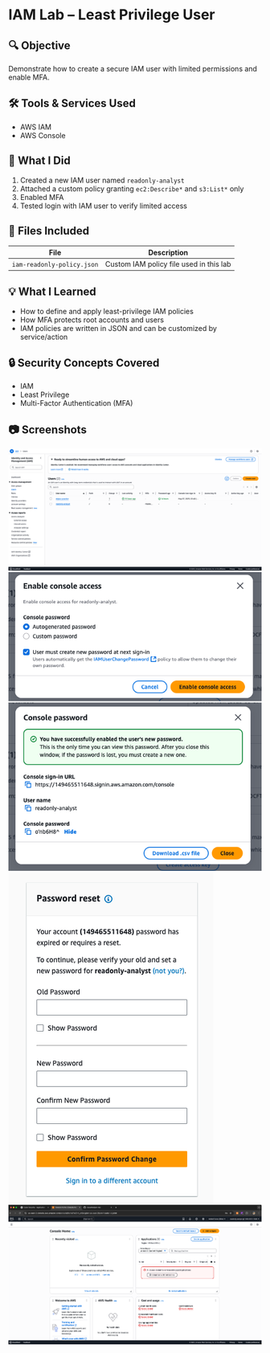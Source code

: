 # IAM Lab – Least Privilege User

## 🔍 Objective
Demonstrate how to create a secure IAM user with limited permissions and enable MFA.

## 🛠️ Tools & Services Used
- AWS IAM
- AWS Console

## 📝 What I Did
1. Created a new IAM user named `readonly-analyst`
2. Attached a custom policy granting `ec2:Describe*` and `s3:List*` only
3. Enabled MFA
4. Tested login with IAM user to verify limited access

## 📁 Files Included
| File | Description |
|------|-------------|
| `iam-readonly-policy.json` | Custom IAM policy file used in this lab |

## 💡 What I Learned
- How to define and apply least-privilege IAM policies
- How MFA protects root accounts and users
- IAM policies are written in JSON and can be customized by service/action

## 🔒 Security Concepts Covered
- IAM
- Least Privilege
- Multi-Factor Authentication (MFA)

## 📷 Screenshots
![Dashboard Users Image](./users.png)
![Dashboard Users Image](./console-access.png)
![Dashboard Users Image](./password.png)
![Dashboard Users Image](./password-reset.png)
![Dashboard Users Image](./limited-access.png)
